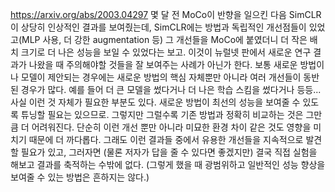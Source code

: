 https://arxiv.org/abs/2003.04297
몇 달 전 MoCo이 반향을 일으킨 다음 SimCLR이 상당히 인상적인 결과를 보여줬는데, SimCLR에는 방법과 독립적인 개선점들이 있었고(MLP 사용, 더 강한 augmentation 등) 그 개선들을 MoCo에 붙였더니 더 작은 배치 크기로 더 나은 성능을 보일 수 있었다는 보고.
이것이 뉴럴넷 판에서 새로운 연구 결과가 나왔을 때 주의해야할 것들을 잘 보여주는 사례가 아닌가 한다. 보통 새로운 방법이나 모델이 제안되는 경우에는 새로운 방법의 핵심 자체뿐만 아니라 여러 개선들이 동반된 경우가 많다. 예를 들어 더 큰 모델을 썼다거나 더 나은 학습 스킴을 썼다거나 등등...사실 이런 것 자체가 필요한 부분도 있다. 새로운 방법이 최선의 성능을 보여줄 수 있도록 튜닝할 필요는 있으므로. 그렇지만 그럴수록 기존 방법과 정확히 비교하는 것은 그만큼 더 어려워진다. 단순히 이런 개선 뿐만 아니라 미묘한 환경 차이 같은 것도 영향을 미치기 때문에 더 까다롭다.
그래도 이런 결과들 중에서 유용한 개선들을 지속적으로 발견할 필요가 있고, 그러자면 (물론 저자가 답을 줄 수 있다면 좋겠지만) 결국 직접 실험을 해보고 결과를 축적하는 수밖에 없다. 
(그렇게 했을 때 광범위하고 일반적인 성능 향상을 보여줄 수 있는 방법은 흔하지는 않다.)